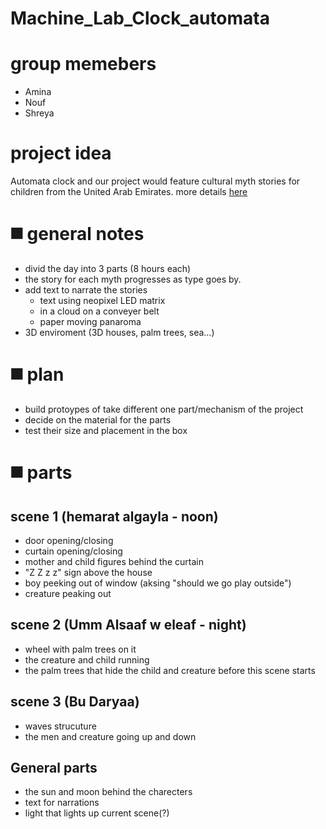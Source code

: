 # Machine_Lab_Clock_automata
# group memebers
* Amina
* Nouf
* Shreya

# project idea
Automata clock and our project would feature cultural myth stories for children from the United Arab Emirates. 
more details [here](https://github.com/Nouf-Alabbasi/machineLab/tree/main/March_5)

# ◼️ general notes
* divid the day into 3 parts (8 hours each)
* the story for each myth progresses as type goes by.
* add text to narrate the stories
  * text using neopixel LED matrix
  * in a cloud on a conveyer belt
  * paper moving panaroma 
* 3D enviroment (3D houses, palm trees, sea...)

# ◼️ plan
* build protoypes of take different one part/mechanism of the project
* decide on the material for the parts
* test their size and placement in the box

# ◼️ parts
## scene 1 (hemarat algayla - noon)
* door opening/closing
* curtain opening/closing
* mother and child figures behind the curtain
* "Z Z z z" sign above the house
* boy peeking out of window (aksing "should we go play outside")
* creature peaking out

## scene 2 (Umm Alsaaf w eleaf - night)
* wheel with palm trees on it
* the creature and child running
* the palm trees that hide the child and creature before this scene starts

## scene 3 (Bu Daryaa)
* waves strucuture
* the men and creature going up and down

## General  parts
* the sun and moon behind the charecters
* text for narrations
* light that lights up current scene(?)

